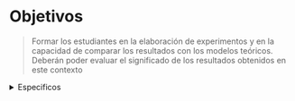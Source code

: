 # Objetivos

> Formar los estudiantes en la elaboración de experimentos y en la capacidad de comparar los
resultados con los modelos teóricos. Deberán poder evaluar el significado de los resultados
obtenidos en este contexto



<details>
<summary>Especificos</summary>
<br>

- Ser capaces de evaluar el nivel de incertidumbre en sus resultados, comprender el significado del análisis de error.

- Planear y ejecutar bajo la supervisión un experimento o investigación, analizar
críticamente los resultados y sacar conclusiones válidas.

- Adquirir habilidades experimentales para la elaboración y el uso de equipos de
laboratorio, identificar las variables físicas a medir y las diferentes técnicas de medidas.

- Interrelacionar conocimiento básico experimental, matemático y / o técnicas
computacionales aplicables a un conjunto variado de proyectos dentro de la física.

- Desarrollar habilidades para comunicar ideas científicas, como las conclusiones de
un experimento, investigación o proyecto de manera concisa, exacta e informativa.

- Manejar el propio aprendizaje y hacer uso de textos correctos, Indagar en artículos
científicos y otras fuentes primarias.
</details>

